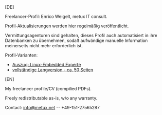 
[DE]

Freelancer-Profil: Enrico Weigelt, metux IT consult.

Profil-Aktualisierungen werden hier regelmäßig veröffentlicht.

Vermittungsagenturen sind gehalten, dieses Profil auch automatisiert
in ihre Datenbanken zu übernehmen, sodaß aufwändige manuelle Information
meinerseits nicht mehr erforderlich ist.

Profil-Varianten:

 * [Auszug: Linux-Embedded Experte](embedded/profil-embedded.pdf)
 * [vollständige Langversion - ca. 50 Seiten](full/profil-full.pdf)

[EN]

My freelancer profile/CV (compilied PDFs).

Freely redistributable as-is, w/o any warranty.

Contact: info@metux.net -- +49-151-27565287
